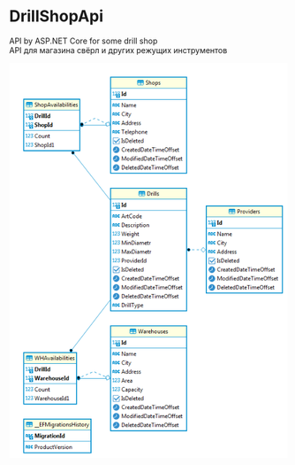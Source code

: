 # DrillShopApi
API by ASP.NET Core for some drill shop<br/>
API для магазина свёрл и других режущих инструментов

![изображение](https://github.com/IgorGorbunov/DrillShopApi/blob/develop/resources/erd/erd.png)

